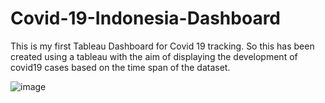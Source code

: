 # Covid-19-Indonesia-Dashboard
This is my first Tableau Dashboard for Covid 19 tracking. So this has been created using a tableau with the aim of displaying the development of covid19 cases based on the time span of the dataset.

![image](https://user-images.githubusercontent.com/90434857/145989270-86299fda-7fbf-4307-8ae2-237f5f46a7df.png)

